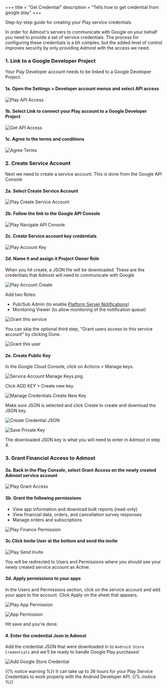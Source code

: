 +++
title = "Get Credential"
description = "Tells how to get credential from google play"
+++

Step-by-step guide for creating your Play service credentials

In order for Admost's servers to communicate with Google on your behalf you need to provide a set of service credentials. The process for configuring these credentials is a bit complex, but the added level of control improves security by only providing Admost with the access we need.

### 1. Link to a Google Developer Project

Your Play Developer account needs to be linked to a Google Developer Project.

#### 1a. Open the Settings > Developer account menus and select API access

![Play API Access](/amrapi/images/google_developer_api_access.png?classes=shadow&width=20pc)

#### 1b. Select Link to connect your Play account to a Google Developer Project

![Get API Access](/amrapi/images/google_developer_get_api_access.png?classes=shadow&width=20pc)

#### 1c. Agree to the terms and conditions

![Agree Terms](/amrapi/images/google_developer_agree_terms.png?classes=shadow&width=20pc)

### 2. Create Service Account

Next we need to create a service account. This is done from the Google API Console

#### 2a. Select Create Service Account

![Play Create Service Account](/amrapi/images/google_play_service_accounts.png?classes=shadow&width=700px)

#### 2b. Follow the link to the Google API Console

![Play Navigate API Console](/amrapi/images/google_play_create_new_service_account.png?classes=shadow&width=700px)

#### 2c. Create Service account key credentials

![Play Account Key](/amrapi/images/google-play-account-key-credential.png?chasses=shadow&width=700px)

#### 2d. Name it and assign it Project Owner Role

When you hit create, a JSON file will be downloaded. These are the credentials that Admost will need to communicate with Google

![Play Account Create](/amrapi/images/google_play_account_details2.png?chasses=shadow&width=40pc&height=40pc)

Add two Roles:

* Pub/Sub Admin (to enable [Platform Server Notifications](https://admost.github.io/amrapi/subscription/google/realtime-notification/))
* Monitoring Viewer (to allow monitoring of the notification queue)

![Grant this service](/amrapi/images/google-play-grant-service-account-project.png?chasses=shadow&width=40pc&height=40pc)

You can skip the optional third step, "Grant users access to this service account" by clicking Done.

![Grant this user](/amrapi/images/google-play-grant-this-user-service-account.png?chasses=shadow&width=40pc&height=40pc)

#### 2e. Create Public Key

In the Google Cloud Console, click on Actions > Manage keys.

![Service Account Manage Keys.png](/amrapi/images/google-play-service-account-manage-keys.png?chasses=shadow)

Click ADD KEY > Create new key.

![Manage Credentials Create New Key](/amrapi/images/google-play-service-credentials-create-new-key.png?chasses=shadow)

Make sure JSON is selected and click Create to create and download the JSON key.

![Create Credential JSON](/amrapi/images/google-credential-json-create.png?chasses=shadow)

![Save Private Key](/amrapi/images/google-private-key-saved-to-your-pc.png?chasses=shadow&width=40pc)

The downloaded JSON key is what you will need to enter in Admost in step 4.
### 3. Grant Financial Access to Admost
#### 3a. Back in the Play Console, select Grant Access on the newly created Admost service account

![Play Grant Access](/amrapi/images/google_play_grant_access.png?chasses=shadow&width=700px)

#### 3b. Grant the following permissions

* View app information and download bulk reports (read-only)
* View financial data, orders, and cancellation survey responses
* Manage orders and subscriptions

![Play Finance Permission](/amrapi/images/google_play_access_permissions.png?chasses=shadow)

#### 3c.Click Invite User at the bottom and send the invite

![Play Send Invite](/amrapi/images/google_play_send_invite.png?chasses=shadow&width=700px)

You will be redirected to Users and Permissions where you should see your newly created service account as Active.

#### 3d. Apply permissions to your apps

In the Users and Permissions section, click on the service account and add your apps to the account. Click Apply on the sheet that appears.

![Play App Permission](/amrapi/images/google_play_app_permission.png?chasses=shadow)

![App Permission](/amrapi/images/google_play_permission_for_app.png?chasses=shadow&width=700px)


Hit save and you're done. 

#### 4. Enter the credential Json in Admost

Add the credential JSON that were downloaded in to `Android Store Credentials` and we'll be ready to handle Google Play purchases!

![Add Google Store Credential](/amrapi/images/google-subscription-credential.png?chasses=shadow&width=20pc)

{{% notice warning %}}
It can take up to 36 hours for your Play Service Credentials to work properly with the Android Developer API.
{{% /notice %}}